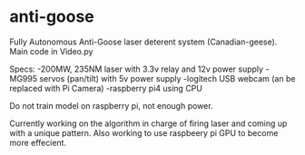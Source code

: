 # anti-goose

Fully Autonomous Anti-Goose laser deterent system (Canadian-geese).
Main code in Video.py

Specs:
-200MW, 235NM laser with 3.3v relay and 12v power supply
-MG995 servos (pan/tilt) with 5v power supply
-logitech USB webcam (an be replaced with Pi Camera)
-raspberry pi4 using CPU


Do not train model on raspberry pi, not enough power.

Currently working on the algorithm in charge of firing laser and coming up with a unique pattern.
Also working to use raspbeery pi GPU to become more effecient.
